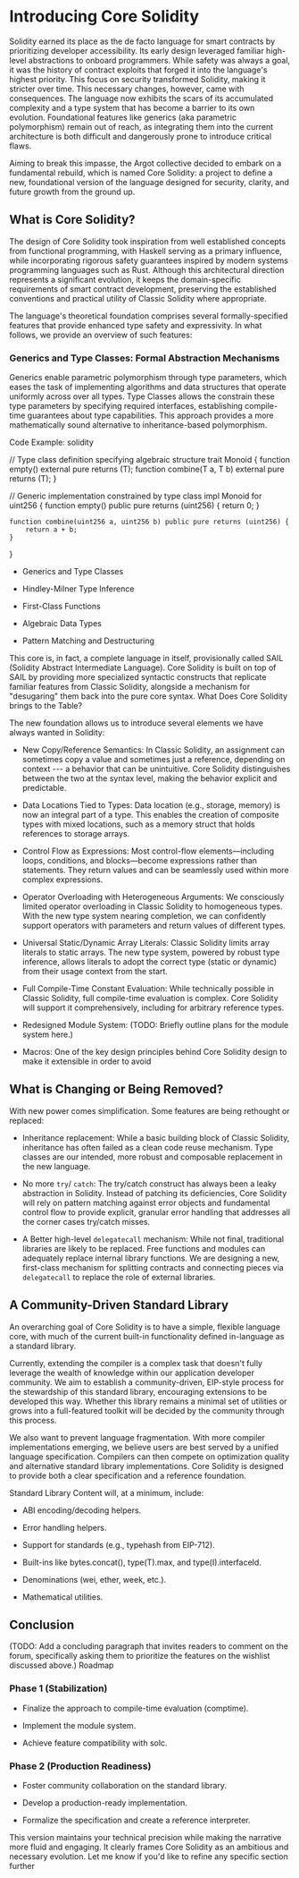 # Introducing Core Solidity

Solidity earned its place as the de facto language for smart contracts by 
prioritizing developer accessibility. Its early design leveraged familiar 
high-level abstractions to onboard programmers.
While safety was always a goal, it was the history of contract exploits that 
forged it into the language's highest priority. This focus on security 
transformed Solidity, making it stricter over time.
This necessary changes, however, came with consequences. The language 
now exhibits the scars of its accumulated complexity and a type system 
that has become a barrier to its own evolution. Foundational features like 
generics (aka parametric polymorphism) remain out of reach, as integrating them 
into the current architecture is both difficult and dangerously prone to 
introduce critical flaws.

Aiming to break this impasse, the Argot collective decided to embark on a 
fundamental rebuild, which is named Core Solidity: a project to define a new, 
foundational version of the language designed for security, clarity, and 
future growth from the ground up.


## What is Core Solidity?

The design of Core Solidity took inspiration from well established concepts from functional 
programming, with Haskell serving as a primary influence, while incorporating rigorous 
safety guarantees inspired by modern systems programming languages such as Rust. 
Although this architectural direction represents a significant evolution, it keeps 
the domain-specific requirements of smart contract development, preserving 
the established conventions and practical utility of Classic Solidity where appropriate.

The language's theoretical foundation comprises several formally-specified features that 
provide enhanced type safety and expressivity. In what follows, we provide an overview 
of such features:

### Generics and Type Classes: Formal Abstraction Mechanisms

Generics enable parametric polymorphism through type parameters, which eases the task of 
implementing algorithms and data structures that operate uniformly across over all types. 
Type Classes allows the constrain these type parameters by specifying required interfaces, establishing compile-time guarantees about type capabilities. This approach provides a more mathematically sound alternative to inheritance-based polymorphism.

Code Example:
solidity

// Type class definition specifying algebraic structure
trait Monoid<T> {
    function empty() external pure returns (T);
    function combine(T a, T b) external pure returns (T);
}

// Generic implementation constrained by type class
impl Monoid<uint256> for uint256 {
    function empty() public pure returns (uint256) {
        return 0;
    }
    
    function combine(uint256 a, uint256 b) public pure returns (uint256) {
        return a + b;
    }
}

- Generics and Type Classes

- Hindley-Milner Type Inference

- First-Class Functions

- Algebraic Data Types

- Pattern Matching and Destructuring

This core is, in fact, a complete language in itself, provisionally called SAIL 
(Solidity Abstract Intermediate Language). Core Solidity is built on top of SAIL by 
providing more specialized syntactic constructs that replicate familiar features from 
Classic Solidity, alongside a mechanism for "desugaring" them back into the pure core 
syntax. What Does Core Solidity brings to the Table?

The new foundation allows us to introduce several elements we have always wanted in 
Solidity:

- New Copy/Reference Semantics: In Classic Solidity, an assignment can sometimes copy 
a value and sometimes just a reference, depending on context --- a behavior that can be 
unintuitive. Core Solidity distinguishes between the two at the syntax level, making the 
behavior explicit and predictable.

- Data Locations Tied to Types: Data location (e.g., storage, memory) is now an integral 
part of a type. This enables the creation of composite types with mixed locations, such 
as a memory struct that holds references to storage arrays.

- Control Flow as Expressions: Most control-flow elements—including loops, conditions, 
and blocks—become expressions rather than statements. They return values and can be 
seamlessly used within more complex expressions.

- Operator Overloading with Heterogeneous Arguments: We consciously limited operator 
overloading in Classic Solidity to homogeneous types. With the new type system nearing 
completion, we can confidently support operators with parameters and return values of 
different types.

- Universal Static/Dynamic Array Literals: Classic Solidity limits array literals to static 
arrays. The new type system, powered by robust type inference, allows literals to adopt the 
correct type (static or dynamic) from their usage context from the start.

- Full Compile-Time Constant Evaluation: While technically possible in Classic Solidity, 
full compile-time evaluation is complex. Core Solidity will support it comprehensively, 
including for arbitrary reference types.

- Redesigned Module System: (TODO: Briefly outline plans for the module system here.)

- Macros: One of the key design principles behind Core Solidity design to make it extensible
in order to avoid 


## What is Changing or Being Removed?

With new power comes simplification. Some features are being rethought or replaced:

- Inheritance replacement: While a basic building block of Classic Solidity, inheritance has 
often failed as a clean code reuse mechanism. Type classes are our intended, more robust and 
composable replacement in the new language.

- No more `try`/ `catch`: The try/catch construct has always been a leaky abstraction in Solidity. 
Instead of patching its deficiencies, Core Solidity will rely on pattern matching against error 
objects and fundamental control flow to provide explicit, granular error handling that addresses 
all the corner cases try/catch misses.

- A Better high-level `delegatecall` mechanism: While not final, traditional libraries are likely 
to be replaced. Free functions and modules can adequately replace internal library functions. We 
are designing a new, first-class mechanism for splitting contracts and connecting pieces via 
`delegatecall` to replace the role of external libraries.

## A Community-Driven Standard Library

An overarching goal of Core Solidity is to have a simple, flexible language core, with much of 
the current built-in functionality defined in-language as a standard library.

Currently, extending the compiler is a complex task that doesn't fully leverage the wealth of 
knowledge within our application developer community. We aim to establish a community-driven, 
EIP-style process for the stewardship of this standard library, encouraging extensions to be 
developed this way. Whether this library remains a minimal set of utilities or grows into a 
full-featured toolkit will be decided by the community through this process.

We also want to prevent language fragmentation. With more compiler implementations emerging, we 
believe users are best served by a unified language specification. Compilers can then compete on 
optimization quality and alternative standard library implementations. Core Solidity is designed 
to provide both a clear specification and a reference foundation.

Standard Library Content will, at a minimum, include:

- ABI encoding/decoding helpers.

- Error handling helpers.

- Support for standards (e.g., typehash from EIP-712).

- Built-ins like bytes.concat(), type(T).max, and type(I).interfaceId.

- Denominations (wei, ether, week, etc.).

- Mathematical utilities.

## Conclusion

(TODO: Add a concluding paragraph that invites readers to comment on the forum, specifically asking them to prioritize the features on the wishlist discussed above.)
Roadmap

### Phase 1 (Stabilization)

- Finalize the approach to compile-time evaluation (comptime).

- Implement the module system.

- Achieve feature compatibility with solc.

### Phase 2 (Production Readiness)

- Foster community collaboration on the standard library.

- Develop a production-ready implementation.

- Formalize the specification and create a reference interpreter.

This version maintains your technical precision while making the narrative more fluid and engaging. It clearly frames Core Solidity as an ambitious and necessary evolution. Let me know if you'd like to refine any specific section further

